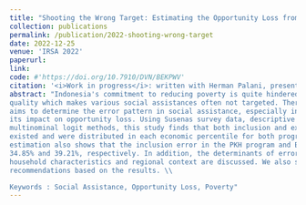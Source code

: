```yaml
---
title: "Shooting the Wrong Target: Estimating the Opportunity Loss from Inclusion Errors in Social Assistance Program" 
collection: publications
permalink: /publication/2022-shooting-wrong-target
date: 2022-12-25
venue: 'IRSA 2022'
paperurl:
link: 
code: #'https://doi.org/10.7910/DVN/BEKPWV'
citation: '<i>Work in progress</i>: written with Herman Palani, presented at The 17th Indonesian Regional Science Association (IRSA) International Conference, 2022'
abstract: "Indonesia's commitment to reducing poverty is quite hindered due to the lack of data
quality which makes various social assistances often not targeted. Therefore, this study
aims to determine the error pattern in social assistance, especially inclusion error, and
its impact on opportunity loss. Using Susenas survey data, descriptive statistics, and
multinominal logit methods, this study finds that both inclusion and exclusion errors
existed and were distributed in each economic percentile for both programs. The
estimation also shows that the inclusion error in the PKH program and BPNT are
34.85% and 39.21%, respectively. In addition, the determinants of errors consisting of
household characteristics and regional context are discussed. We also suggest the policy
recommendations based on the results. \\

Keywords : Social Assistance, Opportunity Loss, Poverty"
---
```

